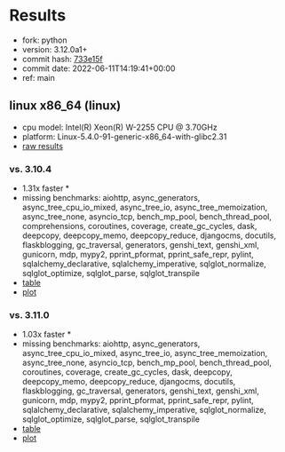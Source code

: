 # Results

- fork: python
- version: 3.12.0a1+
- commit hash: [733e15f](https://github.com/python/cpython/commit/733e15f)
- commit date: 2022-06-11T14:19:41+00:00
- ref: main

## linux x86_64 (linux)

- cpu model: Intel(R) Xeon(R) W-2255 CPU @ 3.70GHz
- platform: Linux-5.4.0-91-generic-x86_64-with-glibc2.31
- [raw results](bm-20220611-linux-x86_64-python-main-3.12.0a1%2B-733e15f.json)

### vs. 3.10.4

- 1.31x faster \*
- missing benchmarks: aiohttp, async_generators, async_tree_cpu_io_mixed, async_tree_io, async_tree_memoization, async_tree_none, asyncio_tcp, bench_mp_pool, bench_thread_pool, comprehensions, coroutines, coverage, create_gc_cycles, dask, deepcopy, deepcopy_memo, deepcopy_reduce, djangocms, docutils, flaskblogging, gc_traversal, generators, genshi_text, genshi_xml, gunicorn, mdp, mypy2, pprint_pformat, pprint_safe_repr, pylint, sqlalchemy_declarative, sqlalchemy_imperative, sqlglot_normalize, sqlglot_optimize, sqlglot_parse, sqlglot_transpile
- [table](bm-20220611-linux-x86_64-python-main-3.12.0a1%2B-733e15f-vs-3.10.4.md)
- [plot](bm-20220611-linux-x86_64-python-main-3.12.0a1%2B-733e15f-vs-3.10.4.png)

### vs. 3.11.0

- 1.03x faster \*
- missing benchmarks: aiohttp, async_generators, async_tree_cpu_io_mixed, async_tree_io, async_tree_memoization, async_tree_none, asyncio_tcp, bench_mp_pool, bench_thread_pool, coroutines, coverage, create_gc_cycles, dask, deepcopy, deepcopy_memo, deepcopy_reduce, djangocms, docutils, flaskblogging, gc_traversal, generators, genshi_text, genshi_xml, gunicorn, mdp, mypy2, pprint_pformat, pprint_safe_repr, pylint, sqlalchemy_declarative, sqlalchemy_imperative, sqlglot_normalize, sqlglot_optimize, sqlglot_parse, sqlglot_transpile
- [table](bm-20220611-linux-x86_64-python-main-3.12.0a1%2B-733e15f-vs-3.11.0.md)
- [plot](bm-20220611-linux-x86_64-python-main-3.12.0a1%2B-733e15f-vs-3.11.0.png)

